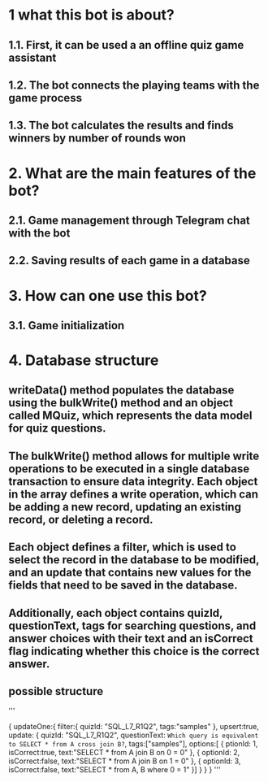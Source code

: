 # 1 what this bot is about?
## 1.1. First, it can be used a an offline quiz game assistant
## 1.2. The bot connects the playing teams with the game process
## 1.3. The bot calculates the results and finds winners by number of rounds won

# 2. What are the main features of the bot?
## 2.1. Game management through Telegram chat with the bot
## 2.2. Saving results of each game in a database

# 3. How can one use this bot?
## 3.1. Game initialization

# 4. Database structure
## writeData() method populates the database using the bulkWrite() method and an object called MQuiz, which represents the data model for quiz questions.

## The bulkWrite() method allows for multiple write operations to be executed in a single database transaction to ensure data integrity. Each object in the array defines a write operation, which can be adding a new record, updating an existing record, or deleting a record.

## Each object defines a filter, which is used to select the record in the database to be modified, and an update that contains new values for the fields that need to be saved in the database.

## Additionally, each object contains quizId, questionText, tags for searching questions, and answer choices with their text and an isCorrect flag indicating whether this choice is the correct answer.

## possible structure

'''

{ updateOne:{
    filter:{ quizId: "SQL_L7_R1Q2", tags:"samples" },
    upsert:true,
    update: {
    quizId: "SQL_L7_R1Q2", 
    questionText: `Which query is equivalent to SELECT * from A cross join B?`,
    tags:["samples"],
    options:[
            {
                ptionId: 1,
                isCorrect:true,
                text:"SELECT * from A join B on 0 = 0"
            },
            {
                optionId: 2,
                isCorrect:false,
                text:"SELECT * from A join B on 1 = 0"
            },
            {
                optionId: 3,
                isCorrect:false,
                text:"SELECT * from A, B where 0 = 1"
            }]
        }
    }
}
'''



